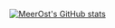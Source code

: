 [![MeerOst's GitHub stats](https://github-readme-stats.vercel.app/api?username=MeerOst)](https://github.com/anuraghazra/github-readme-stats)
